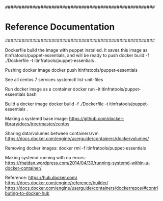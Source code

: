 #######################################################
#               Reference Documentation               #
#######################################################

Dockerfile
build the image with puppet installed. It saves this image as itinfratools/puppet-essentials, and will
be ready to push
docker build -f ./Dockerfile -t itinfratools/puppet-essentials .

Pushing docker image
docker push itinfratools/puppet-essentials

See all centos 7 services
systemctl list-unit-files

Run docker image as a container
docker run -it itinfratools/puppet-essentials bash

Build a docker image
docker build -f ./Dockerfile -t itinfratools/puppet-essentials .

Making a systemd base image:
https://github.com/docker-library/docs/tree/master/centos

Sharing data/volumes between containers/vm
https://docs.docker.com/engine/userguide/containers/dockervolumes/

Removing docker images:
docker rmi -f itinfratools/puppet-essentials

Making systemd running with no errors:
https://rhatdan.wordpress.com/2014/04/30/running-systemd-within-a-docker-container/

Reference: https://hub.docker.com/
           https://docs.docker.com/engine/reference/builder/
           https://docs.docker.com/engine/userguide/containers/dockerrepos/#contributing-to-docker-hub

